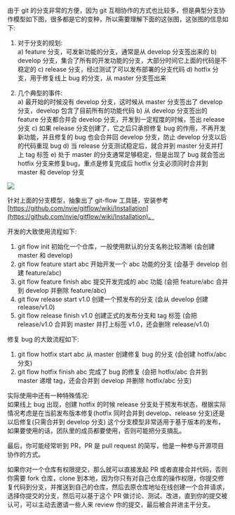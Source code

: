 由于 git 的分支非常的方便，因为 git 互相协作的方式也比较多，但是典型分支协作模型如下图，很多都是它的变种，所以需要理解下面的这张图，这张图的信息如下:

1. 对于分支的规划:  
a) feature 分支，可发新功能的分支，通常是从 develop 分支签出来的
b) develop 分支，集合了所有的开发功能的分支，大部分时间它上面的代码是不稳定的
c) release 分支，经过测试了可以发布部署的分支代码
d) hotfix 分支，用于修复线上 bug 的分支，从 master 分支签出来

2) 几个典型的事件:  
a) 最开始的时候没有 develop 分支，这时候从 master 分支签出了 develop 分支，develop 包含了目前所有的功能代码
b) 从 develop 分支签出的 feature 分支都合并会 develop 分支，开发到一定程度的时候，签出 release 分支
c) 如果 release 分支创建了，它之后只承担修复 bug 的作用，不再开发新功能，并且修复的 bug 也会合并回 develop 分支，防止 develop 分支以后的代码重现 bug 
d) 当 release 分支测试稳定后，就合并到 master 分支并打上 tag 标签
e) 处于 master 的分支通常足够稳定，但是出现了 bug 就会签出 hotfix 分支来修复bug，重点是修复完成后 hotfix 分支必须同时合并到 master 和 develop 分支

![](http://develop-developer.oss-cn-hangzhou.aliyuncs.com/images/WrBSNpdQrt4u4fezo-6D--20_oUuGy945CkRj0C7E8.png?x-oss-process=style/txt-water)

针对上面的分支模型，抽象出了 git-flow 工具链，安装参考 [https://github.com/nvie/gitflow/wiki/Installation](https://github.com/nvie/gitflow/wiki/Installation)。

开发的大致使用流程如下: 
1. git flow init 初始化一个仓库，一般使用默认的分支名称比较清晰 (会创建 master 和 develop)
2. git flow feature start abc 开始开发一个 abc 功能的分支 (会基于 develop 创建 feature/abc)
3. git flow feature finish abc 提交开发完成的 abc 功能 (会把 feature/abc 合并到 develop 并删除 feature/abc)
4. git flow release start v1.0 创建一个预发布的分支 (会从 develop 创建 release/v1.0)
5. git flow release finish v1.0 创建正式的发布分支和 tag 标签 (会把 release/v1.0 合并到 master 并打上标签 v1.0，还会删除 release/v1.0)

修复 bug 的大致流程如下:  
1. git flow hotfix start abc 从 master 创建修复 bug 的分支 (会创建 hotfix/abc 分支)
2. git flow hotfix finish abc 完成了 bug 的修复 (会把 hotfix/abc 合并到 master 递增 tag，还会合并到 develop 并删除 hotfix/abc 分支)

实际使用中还有一种特殊情况:  
如果线上 bug 出现，创建 hotfix 的时候 release 分支处于预发布状态，根据实际情况考虑是在当前发布版本修复(hotfix 同时合并到 develop、release 分支)还是以后修复(只需合并到 develop 分支)
这个分支模型非常适用于基于版本的发布，如果要使用的话，团队里的成员都要使用，否则可能把分支搞乱。

最后，你可能经常听到 PR，PR 是 pull request 的简写，他是一种参与开源项目协作的方式。

如果你对一个仓库有权限提交，那么就可以直接发起 PR 或者直接合并代码，否则你需要 fork 仓库，clone 到本地，因为你只有对自己仓库的操作权限，你提交修复代码到分支，并推送到自己的仓库，然后去原仓库地址在线创建一个合并请求，选择你提交的分支，然后可以基于这个 PR 做讨论、测试、改进，直到你的提交被认可，可以主动去邀请一些人来 review 你的提交，最后被合并进主干分支。
